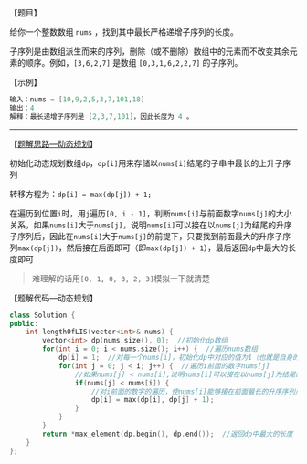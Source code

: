 【题目】

给你一个整数数组 `nums` ，找到其中最长严格递增子序列的长度。

子序列是由数组派生而来的序列，删除（或不删除）数组中的元素而不改变其余元素的顺序。例如，`[3,6,2,7]` 是数组 `[0,3,1,6,2,2,7]` 的子序列。

【示例】

```c++
输入：nums = [10,9,2,5,3,7,101,18]
输出：4
解释：最长递增子序列是 [2,3,7,101]，因此长度为 4 。
```

---

【[题解思路—动态规划](https://leetcode-cn.com/problems/longest-increasing-subsequence/solution/zui-chang-shang-sheng-zi-xu-lie-by-leetcode-soluti/)】

初始化动态规划数组`dp`，`dp[i]`用来存储以`nums[i]`结尾的子串中最长的上升子序列

转移方程为：`dp[i] = max(dp[j]) + 1;`

在遍历到位置`i`时，用`j`遍历`[0, i - 1]`，判断`nums[i]`与前面数字`nums[j]`的大小关系，如果`nums[i]`大于`nums[j]`，说明`nums[i]`可以接在以`nums[j]`为结尾的升序子序列后，因此在`nums[i]`大于`nums[j]`的前提下，只要找到前面最大的升序子序列`max(dp[j])`，然后接在后面即可（即`max(dp[j]) + 1`），最后返回`dp`中最大的长度即可

> 难理解的话用`[0, 1, 0, 3, 2, 3]`模拟一下就清楚

【题解代码—动态规划】

```c++
class Solution {
public:
    int lengthOfLIS(vector<int>& nums) {
        vector<int> dp(nums.size(), 0);  //初始化dp数组
        for(int i = 0; i < nums.size(); i++) {  //遍历nums数组
            dp[i] = 1;  //对每一个nums[i]，初始化dp中对应的值为1（也就是自身的长度）
            for(int j = 0; j < i; j++) {  //遍历i前面的数字nums[j]
                //如果nums[j] < nums[i],说明nums[i]可以接在以nums[j]为结尾的升序序列后
                if(nums[j] < nums[i]) {  
                    //对i前面的数字的遍历，使nums[i]能够接在前面最长的升序序列后面，从而得到最大的dp[i]
                    dp[i] = max(dp[i], dp[j] + 1);  
                }
            }
        }
        return *max_element(dp.begin(), dp.end());  //返回dp中最大的长度
    }
};
```

